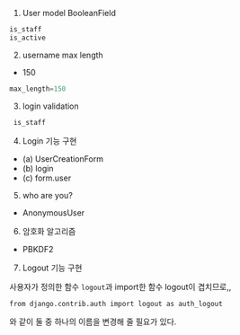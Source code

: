 1. User model BooleanField

```python
is_staff
is_active
```



2. username max length

- 150

```python
max_length=150
```



3. login validation

```python
 is_staff
```



4. Login 기능 구현

- (a) UserCreationForm
- (b) login
- (c) form.user



5. who are you?

- AnonymousUser



6. 암호화 알고리즘

- PBKDF2



7. Logout 기능 구현

사용자가 정의한 함수 `logout`과 import한 함수 logout이 겹치므로,,

`from django.contrib.auth import logout as auth_logout`

와 같이 둘 중 하나의 이름을 변경해 줄 필요가 있다.

